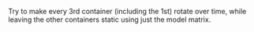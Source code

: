 Try to make every 3rd container (including the 1st) rotate over time, while leaving the other containers static using just the model matrix.

